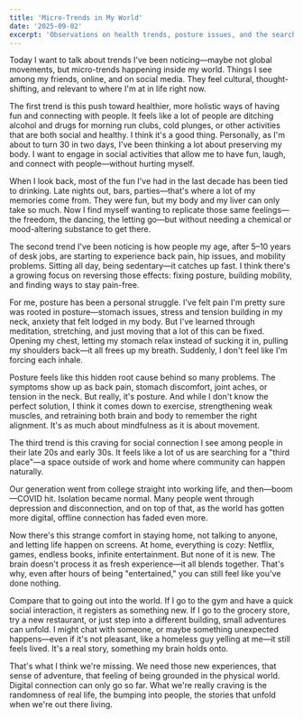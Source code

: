 ```yaml
---
title: 'Micro-Trends in My World'
date: '2025-09-02'
excerpt: 'Observations on health trends, posture issues, and the search for social connection.'
---
```


Today I want to talk about trends I've been noticing—maybe not global movements, but micro-trends happening inside my world. Things I see among my friends, online, and on social media. They feel cultural, thought-shifting, and relevant to where I'm at in life right now.

The first trend is this push toward healthier, more holistic ways of having fun and connecting with people. It feels like a lot of people are ditching alcohol and drugs for morning run clubs, cold plunges, or other activities that are both social and healthy. I think it's a good thing. Personally, as I'm about to turn 30 in two days, I've been thinking a lot about preserving my body. I want to engage in social activities that allow me to have fun, laugh, and connect with people—without hurting myself.

When I look back, most of the fun I've had in the last decade has been tied to drinking. Late nights out, bars, parties—that's where a lot of my memories come from. They were fun, but my body and my liver can only take so much. Now I find myself wanting to replicate those same feelings—the freedom, the dancing, the letting go—but without needing a chemical or mood-altering substance to get there.

The second trend I've been noticing is how people my age, after 5–10 years of desk jobs, are starting to experience back pain, hip issues, and mobility problems. Sitting all day, being sedentary—it catches up fast. I think there's a growing focus on reversing those effects: fixing posture, building mobility, and finding ways to stay pain-free.

For me, posture has been a personal struggle. I've felt pain I'm pretty sure was rooted in posture—stomach issues, stress and tension building in my neck, anxiety that felt lodged in my body. But I've learned through meditation, stretching, and just moving that a lot of this can be fixed. Opening my chest, letting my stomach relax instead of sucking it in, pulling my shoulders back—it all frees up my breath. Suddenly, I don't feel like I'm forcing each inhale.

Posture feels like this hidden root cause behind so many problems. The symptoms show up as back pain, stomach discomfort, joint aches, or tension in the neck. But really, it's posture. And while I don't know the perfect solution, I think it comes down to exercise, strengthening weak muscles, and retraining both brain and body to remember the right alignment. It's as much about mindfulness as it is about movement.

The third trend is this craving for social connection I see among people in their late 20s and early 30s. It feels like a lot of us are searching for a "third place"—a space outside of work and home where community can happen naturally.

Our generation went from college straight into working life, and then—boom—COVID hit. Isolation became normal. Many people went through depression and disconnection, and on top of that, as the world has gotten more digital, offline connection has faded even more.

Now there's this strange comfort in staying home, not talking to anyone, and letting life happen on screens. At home, everything is cozy: Netflix, games, endless books, infinite entertainment. But none of it is new. The brain doesn't process it as fresh experience—it all blends together. That's why, even after hours of being "entertained," you can still feel like you've done nothing.

Compare that to going out into the world. If I go to the gym and have a quick social interaction, it registers as something new. If I go to the grocery store, try a new restaurant, or just step into a different building, small adventures can unfold. I might chat with someone, or maybe something unexpected happens—even if it's not pleasant, like a homeless guy yelling at me—it still feels lived. It's a real story, something my brain holds onto.

That's what I think we're missing. We need those new experiences, that sense of adventure, that feeling of being grounded in the physical world. Digital connection can only go so far. What we're really craving is the randomness of real life, the bumping into people, the stories that unfold when we're out there living.








